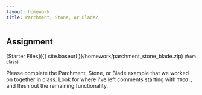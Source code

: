 ```yaml
---
layout: homework
title: Parchment, Stone, or Blade?
---
```


Assignment
----------

[Starter Files]({{ site.baseurl }}/homework/parchment_stone_blade.zip) <small>(from class)</small>

Please complete the Parchment, Stone, or Blade example that we worked on together in class. Look for where I've left comments starting with `TODO:`, and flesh out the remaining functionality.
